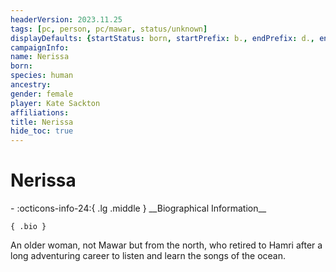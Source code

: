 ```yaml
---
headerVersion: 2023.11.25
tags: [pc, person, pc/mawar, status/unknown]
displayDefaults: {startStatus: born, startPrefix: b., endPrefix: d., endStatus: died}
campaignInfo:
name: Nerissa
born:
species: human
ancestry:
gender: female
player: Kate Sackton
affiliations:
title: Nerissa
hide_toc: true
---
```

# Nerissa
<div class="grid cards ext-narrow-margin ext-one-column" markdown>
- :octicons-info-24:{ .lg .middle } __Biographical Information__

    { .bio }

</div>


An older woman, not Mawar but from the north, who retired to Hamri after a long adventuring career to listen and learn the songs of the ocean.